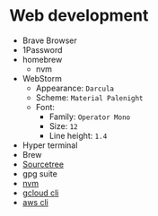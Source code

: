 # Web development

* Brave Browser
* 1Password
* homebrew
  * nvm 
* WebStorm
  * Appearance: `Darcula`
  * Scheme: `Material Palenight`
  * Font:
    * Family: `Operator Mono`
    * Size: `12`
    * Line height: `1.4`
* Hyper terminal
* Brew
* [Sourcetree](https://www.sourcetreeapp.com/)
* gpg suite
* [nvm](https://github.com/nvm-sh/nvm)
* [gcloud cli](https://cloud.google.com/sdk/gcloud/)
* [aws cli](https://aws.amazon.com/cli/)
